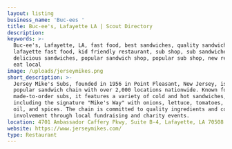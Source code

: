 ```yaml
---
layout: listing
business_name: 'Buc-ees '
title: Buc-ee's, Lafayette LA | Scout Directory
description:
keywords: >-
  Buc-ee's, Lafayette, LA, fast food, best sandwiches, quality sandwiches,
  lafayette fast food, kid friendly restaurant, sub shop, sub sandwiches,
  delicious sandwiches, popular sandwich shop, popular sub shop, new restaurant,
  eat local
image: /uploads/jerseymikes.png
short_description: >-
  Jersey Mike's Subs, founded in 1956 in Point Pleasant, New Jersey, is a
  popular sandwich chain with over 2,000 locations nationwide. Known for fresh,
  made-to-order subs, it features a variety of cold and hot sandwiches,
  including the signature "Mike's Way" with onions, lettuce, tomatoes, vinegar,
  oil, and spices. The chain is committed to quality ingredients and community
  involvement through local fundraising and charity events.
location: 4701 Ambassador Caffery Pkwy, Suite B-4, Lafayette, LA 70508
website: https://www.jerseymikes.com/
type: Restaurant
---
```

